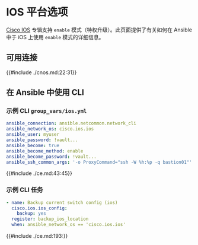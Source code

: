 # IOS 平台选项

[Cisco IOS](https://galaxy.ansible.com/ui/repo/published/cisco/ios) 专辑支持 `enable` 模式（特权升级）。此页面提供了有关如何在 Ansible 中于 iOS 上使用 `enable` 模式的详细信息。

## 可用连接


{{#include ./cnos.md:22:31}}


## 在 Ansible 中使用 CLI

### 示例 CLI `group_vars/ios.yml`


```yaml
ansible_connection: ansible.netcommon.network_cli
ansible_network_os: cisco.ios.ios
ansible_user: myuser
ansible_password: !vault...
ansible_become: true
ansible_become_method: enable
ansible_become_password: !vault...
ansible_ssh_common_args: '-o ProxyCommand="ssh -W %h:%p -q bastion01"'
```

{{#include ./ce.md:43:45}}


### 示例 CLI 任务

```yaml
- name: Backup current switch config (ios)
  cisco.ios.ios_config:
    backup: yes
  register: backup_ios_location
  when: ansible_network_os == 'cisco.ios.ios'
```



{{#include ./ce.md:193:}}
